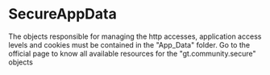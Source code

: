 # SecureAppData
The objects responsible for managing the http accesses, application access levels and cookies must be contained in the "App_Data" folder. Go to the official page to know all available resources for the "gt.community.secure" objects
